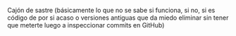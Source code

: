 Cajón de sastre (básicamente lo que no se sabe si funciona, si no, si es código de por si acaso o versiones antiguas que da miedo eliminar sin tener que meterte luego a inspeccionar commits en GitHub)
